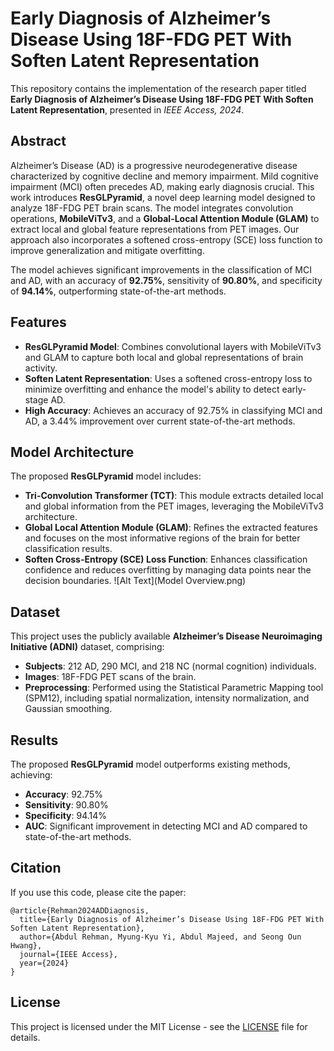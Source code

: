 

# Early Diagnosis of Alzheimer’s Disease Using 18F-FDG PET With Soften Latent Representation

This repository contains the implementation of the research paper titled **Early Diagnosis of Alzheimer’s Disease Using 18F-FDG PET With Soften Latent Representation**, presented in *IEEE Access, 2024*.

## Abstract

Alzheimer’s Disease (AD) is a progressive neurodegenerative disease characterized by cognitive decline and memory impairment. Mild cognitive impairment (MCI) often precedes AD, making early diagnosis crucial. This work introduces **ResGLPyramid**, a novel deep learning model designed to analyze 18F-FDG PET brain scans. The model integrates convolution operations, **MobileViTv3**, and a **Global-Local Attention Module (GLAM)** to extract local and global feature representations from PET images. Our approach also incorporates a softened cross-entropy (SCE) loss function to improve generalization and mitigate overfitting.

The model achieves significant improvements in the classification of MCI and AD, with an accuracy of **92.75%**, sensitivity of **90.80%**, and specificity of **94.14%**, outperforming state-of-the-art methods.

## Features
- **ResGLPyramid Model**: Combines convolutional layers with MobileViTv3 and GLAM to capture both local and global representations of brain activity.
- **Soften Latent Representation**: Uses a softened cross-entropy loss to minimize overfitting and enhance the model's ability to detect early-stage AD.
- **High Accuracy**: Achieves an accuracy of 92.75% in classifying MCI and AD, a 3.44% improvement over current state-of-the-art methods.

## Model Architecture

The proposed **ResGLPyramid** model includes:
- **Tri-Convolution Transformer (TCT)**: This module extracts detailed local and global information from the PET images, leveraging the MobileViTv3 architecture.
- **Global Local Attention Module (GLAM)**: Refines the extracted features and focuses on the most informative regions of the brain for better classification results.
- **Soften Cross-Entropy (SCE) Loss Function**: Enhances classification confidence and reduces overfitting by managing data points near the decision boundaries.
![Alt Text](Model Overview.png)

## Dataset

This project uses the publicly available **Alzheimer’s Disease Neuroimaging Initiative (ADNI)** dataset, comprising:
- **Subjects**: 212 AD, 290 MCI, and 218 NC (normal cognition) individuals.
- **Images**: 18F-FDG PET scans of the brain.
- **Preprocessing**: Performed using the Statistical Parametric Mapping tool (SPM12), including spatial normalization, intensity normalization, and Gaussian smoothing.

## Results

The proposed **ResGLPyramid** model outperforms existing methods, achieving:
- **Accuracy**: 92.75%
- **Sensitivity**: 90.80%
- **Specificity**: 94.14%
- **AUC**: Significant improvement in detecting MCI and AD compared to state-of-the-art methods.

## Citation

If you use this code, please cite the paper:

```
@article{Rehman2024ADDiagnosis,
  title={Early Diagnosis of Alzheimer’s Disease Using 18F-FDG PET With Soften Latent Representation},
  author={Abdul Rehman, Myung-Kyu Yi, Abdul Majeed, and Seong Oun Hwang},
  journal={IEEE Access},
  year={2024}
}
```

## License

This project is licensed under the MIT License - see the [LICENSE](LICENSE) file for details.

